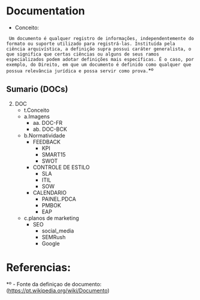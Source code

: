 # Documentation 

- Conceito:

` Um documento é qualquer registro de informações, independentemente do formato ou suporte utilizado para registrá-las. Instituída pela ciência arquivística, a definição supra possui caráter generalista, o que significa que certas ciências ou alguns de seus ramos especializados podem adotar definições mais específicas. É o caso, por exemplo, do Direito, em que um documento é definido como qualquer que possua relevância jurídica e possa servir como prova.`*º


## Sumario (DOCs)

2. DOC
    - t.Conceito
    - a.Imagens 
        - aa. DOC-FR
        - ab. DOC-BCK
    - b.Normatividade
        - FEEDBACK
            - KPI
            - SMART15 
            - SWOT  
        - CONTROLE DE ESTILO
            - SLA
            - ITIL
            - SOW 
        - CALENDARIO   
            - PAINEL.PDCA
            - PMBOK
            - EAP   
    - c.planos de marketing
        - SEO
            - social_media
            - SEMRush
            - Google
    



# Referencias:
*º - Fonte da definiçao de documento: (https://pt.wikipedia.org/wiki/Documento)
